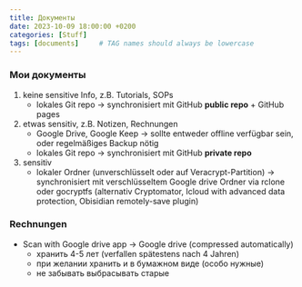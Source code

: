 ```yaml
---
title: Документы
date: 2023-10-09 18:00:00 +0200
categories: [Stuff]
tags: [documents]     # TAG names should always be lowercase
---
```



### Мои документы

1. keine sensitive Info, z.B. Tutorials, SOPs
    - lokales Git repo -> synchronisiert mit GitHub **public repo** + GitHub pages
2. etwas sensitiv, z.B. Notizen, Rechnungen
    - Google Drive, Google Keep -> sollte entweder offline verfügbar sein, oder regelmäßiges Backup nötig
    - lokales Git repo -> synchronisiert mit GitHub **private repo**
3. sensitiv
    - lokaler Ordner (unverschlüsselt oder auf Veracrypt-Partition) -> synchronisiert mit verschlüsseltem Google drive Ordner via rclone oder gocryptfs (alternativ Cryptomator, Icloud with advanced data protection, Obisidian remotely-save plugin)

### Rechnungen

- Scan with Google drive app -> Google drive (compressed automatically)
  - хранить 4-5 лет (verfallen spätestens nach 4 Jahren)
  - при желании хранить и в бумажном виде (особо нужные)
  - не забывать выбрасывать старые
